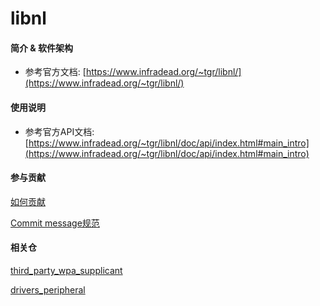 # libnl

#### 简介 & 软件架构

- 参考官方文档: [https://www.infradead.org/~tgr/libnl/](https://www.infradead.org/~tgr/libnl/)

#### 使用说明

- 参考官方API文档: [https://www.infradead.org/~tgr/libnl/doc/api/index.html#main_intro](https://www.infradead.org/~tgr/libnl/doc/api/index.html#main_intro)

#### 参与贡献

[如何贡献](https://gitee.com/openharmony/docs/blob/HEAD/zh-cn/contribute/参与贡献.md)

[Commit message规范](https://gitee.com/openharmony/device_qemu/wikis/Commit%20message%E8%A7%84%E8%8C%83)


#### 相关仓

[third_party_wpa_supplicant](https://gitee.com/openharmony/third_party_wpa_supplicant)

[drivers_peripheral](https://gitee.com/openharmony/drivers_peripheral)

